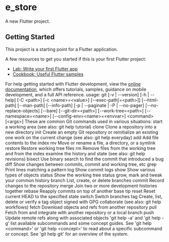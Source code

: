 # e_store

A new Flutter project.

## Getting Started

This project is a starting point for a Flutter application.

A few resources to get you started if this is your first Flutter project:

- [Lab: Write your first Flutter app](https://docs.flutter.dev/get-started/codelab)
- [Cookbook: Useful Flutter samples](https://docs.flutter.dev/cookbook)

For help getting started with Flutter development, view the
[online documentation](https://docs.flutter.dev/), which offers tutorials,
samples, guidance on mobile development, and a full API reference.
u s a g e :   g i t   [ - v   |   - - v e r s i o n ]   [ - h   |   - - h e l p ]   [ - C   < p a t h > ]   [ - c   < n a m e > = < v a l u e > ]  
                       [ - - e x e c - p a t h [ = < p a t h > ] ]   [ - - h t m l - p a t h ]   [ - - m a n - p a t h ]   [ - - i n f o - p a t h ]  
                       [ - p   |   - - p a g i n a t e   |   - P   |   - - n o - p a g e r ]   [ - - n o - r e p l a c e - o b j e c t s ]   [ - - b a r e ]  
                       [ - - g i t - d i r = < p a t h > ]   [ - - w o r k - t r e e = < p a t h > ]   [ - - n a m e s p a c e = < n a m e > ]  
                       [ - - c o n f i g - e n v = < n a m e > = < e n v v a r > ]   < c o m m a n d >   [ < a r g s > ]  
  
 T h e s e   a r e   c o m m o n   G i t   c o m m a n d s   u s e d   i n   v a r i o u s   s i t u a t i o n s :  
  
 s t a r t   a   w o r k i n g   a r e a   ( s e e   a l s o :   g i t   h e l p   t u t o r i a l )  
       c l o n e           C l o n e   a   r e p o s i t o r y   i n t o   a   n e w   d i r e c t o r y  
       i n i t             C r e a t e   a n   e m p t y   G i t   r e p o s i t o r y   o r   r e i n i t i a l i z e   a n   e x i s t i n g   o n e  
  
 w o r k   o n   t h e   c u r r e n t   c h a n g e   ( s e e   a l s o :   g i t   h e l p   e v e r y d a y )  
       a d d               A d d   f i l e   c o n t e n t s   t o   t h e   i n d e x  
       m v                 M o v e   o r   r e n a m e   a   f i l e ,   a   d i r e c t o r y ,   o r   a   s y m l i n k  
       r e s t o r e       R e s t o r e   w o r k i n g   t r e e   f i l e s  
       r m                 R e m o v e   f i l e s   f r o m   t h e   w o r k i n g   t r e e   a n d   f r o m   t h e   i n d e x  
  
 e x a m i n e   t h e   h i s t o r y   a n d   s t a t e   ( s e e   a l s o :   g i t   h e l p   r e v i s i o n s )  
       b i s e c t         U s e   b i n a r y   s e a r c h   t o   f i n d   t h e   c o m m i t   t h a t   i n t r o d u c e d   a   b u g  
       d i f f             S h o w   c h a n g e s   b e t w e e n   c o m m i t s ,   c o m m i t   a n d   w o r k i n g   t r e e ,   e t c  
       g r e p             P r i n t   l i n e s   m a t c h i n g   a   p a t t e r n  
       l o g               S h o w   c o m m i t   l o g s  
       s h o w             S h o w   v a r i o u s   t y p e s   o f   o b j e c t s  
       s t a t u s         S h o w   t h e   w o r k i n g   t r e e   s t a t u s  
  
 g r o w ,   m a r k   a n d   t w e a k   y o u r   c o m m o n   h i s t o r y  
       b r a n c h         L i s t ,   c r e a t e ,   o r   d e l e t e   b r a n c h e s  
       c o m m i t         R e c o r d   c h a n g e s   t o   t h e   r e p o s i t o r y  
       m e r g e           J o i n   t w o   o r   m o r e   d e v e l o p m e n t   h i s t o r i e s   t o g e t h e r  
       r e b a s e         R e a p p l y   c o m m i t s   o n   t o p   o f   a n o t h e r   b a s e   t i p  
       r e s e t           R e s e t   c u r r e n t   H E A D   t o   t h e   s p e c i f i e d   s t a t e  
       s w i t c h         S w i t c h   b r a n c h e s  
       t a g               C r e a t e ,   l i s t ,   d e l e t e   o r   v e r i f y   a   t a g   o b j e c t   s i g n e d   w i t h   G P G  
  
 c o l l a b o r a t e   ( s e e   a l s o :   g i t   h e l p   w o r k f l o w s )  
       f e t c h           D o w n l o a d   o b j e c t s   a n d   r e f s   f r o m   a n o t h e r   r e p o s i t o r y  
       p u l l             F e t c h   f r o m   a n d   i n t e g r a t e   w i t h   a n o t h e r   r e p o s i t o r y   o r   a   l o c a l   b r a n c h  
       p u s h             U p d a t e   r e m o t e   r e f s   a l o n g   w i t h   a s s o c i a t e d   o b j e c t s  
  
 ' g i t   h e l p   - a '   a n d   ' g i t   h e l p   - g '   l i s t   a v a i l a b l e   s u b c o m m a n d s   a n d   s o m e  
 c o n c e p t   g u i d e s .   S e e   ' g i t   h e l p   < c o m m a n d > '   o r   ' g i t   h e l p   < c o n c e p t > '  
 t o   r e a d   a b o u t   a   s p e c i f i c   s u b c o m m a n d   o r   c o n c e p t .  
 S e e   ' g i t   h e l p   g i t '   f o r   a n   o v e r v i e w   o f   t h e   s y s t e m .  
 